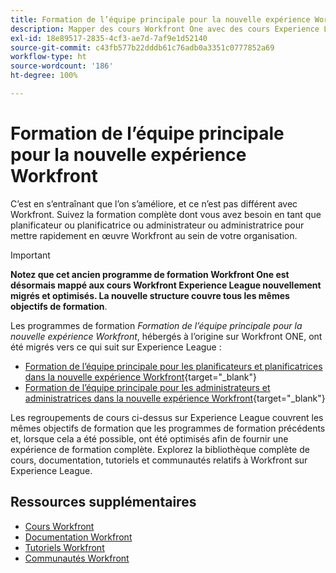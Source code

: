 ```yaml
---
title: Formation de l’équipe principale pour la nouvelle expérience Workfront
description: Mapper des cours Workfront One avec des cours Experience League
exl-id: 18e89517-2835-4cf3-ae7d-7af9e1d52140
source-git-commit: c43fb577b22dddb61c76adb0a3351c0777852a69
workflow-type: ht
source-wordcount: '186'
ht-degree: 100%

---
```


# Formation de l’équipe principale pour la nouvelle expérience Workfront

C’est en s’entraînant que l’on s’améliore, et ce n’est pas différent avec Workfront. Suivez la formation complète dont vous avez besoin en tant que planificateur ou planificatrice ou administrateur ou administratrice pour mettre rapidement en œuvre Workfront au sein de votre organisation.

>[!IMPORTANT]
>
>**Notez que cet ancien programme de formation Workfront One est désormais mappé aux cours Workfront Experience League nouvellement migrés et optimisés.  La nouvelle structure couvre tous les mêmes objectifs de formation**.

Les programmes de formation *Formation de l’équipe principale pour la nouvelle expérience Workfront*, hébergés à l’origine sur Workfront ONE, ont été migrés vers ce qui suit sur Experience League :

* [Formation de l’équipe principale pour les planificateurs et planificatrices dans la nouvelle expérience Workfront](core-team-training-program-for-planners.md){target="_blank"}
* [Formation de l’équipe principale pour les administrateurs et administratrices dans la nouvelle expérience Workfront](core-team-training-program-for-administrators.md){target="_blank"}

Les regroupements de cours ci-dessus sur Experience League couvrent les mêmes objectifs de formation que les programmes de formation précédents et, lorsque cela a été possible, ont été optimisés afin de fournir une expérience de formation complète.  Explorez la bibliothèque complète de cours, documentation, tutoriels et communautés relatifs à Workfront sur Experience League.

## Ressources supplémentaires

* [Cours Workfront](https://experienceleague.adobe.com/?lang=fr&amp;Solution=Workfront#courses)
* [Documentation Workfront](https://experienceleague.adobe.com/docs/workfront.html?lang=fr)
* [Tutoriels Workfront](https://experienceleague.adobe.com/docs/workfront-learn/tutorials-workfront/home.html?lang=fr)
* [Communautés Workfront](https://experienceleaguecommunities.adobe.com/t5/workfront/ct-p/workfront)
